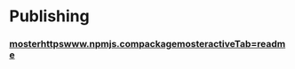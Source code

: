 # Publishing 

### [mosterhttpswww.npmjs.compackagemosteractiveTab=readme](mosterhttpswww.npmjs.compackagemosteractiveTab=readme)
